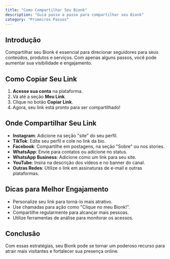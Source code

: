 ```yaml
---
title: "Como Compartilhar Seu Bionk"
description: "Guia passo a passo para compartilhar seu Bionk"
category: "Primeiros Passos"
---
```


## Introdução
Compartilhar seu Bionk é essencial para direcionar seguidores para seus conteúdos, produtos e serviços. Com apenas alguns passos, você pode aumentar sua visibilidade e engajamento.

## Como Copiar Seu Link
1. **Acesse sua conta** na plataforma.
2. Vá até a seção **Meu Link**.
3. Clique no botão **Copiar Link**.
4. Agora, seu link está pronto para ser compartilhado!

## Onde Compartilhar Seu Link
- **Instagram**: Adicione na seção "site" do seu perfil.
- **TikTok**: Edite seu perfil e cole no link da bio.
- **Facebook**: Compartilhe em postagens, na seção "Sobre" ou nos stories.
- **WhatsApp**: Envie para contatos ou adicione no status.
- **WhatsApp Business**: Adicione como um link para seu site.
- **YouTube**: Insira na descrição dos vídeos e no banner do canal.
- **Outras Redes**: Utilize o link em assinaturas de e-mail e outras plataformas.

## Dicas para Melhor Engajamento
- Personalize seu link para torná-lo mais atrativo.
- Use chamadas para ação como "Clique no meu Bionk!".
- Compartilhe regularmente para alcançar mais pessoas.
- Utilize ferramentas de análise para monitorar os acessos.

## Conclusão
Com essas estratégias, seu Bionk pode se tornar um poderoso recurso para atrair mais visitantes e fortalecer sua presença online.

